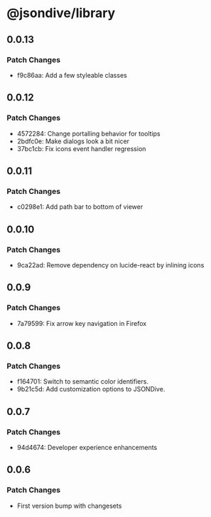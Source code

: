 # @jsondive/library

## 0.0.13

### Patch Changes

- f9c86aa: Add a few styleable classes

## 0.0.12

### Patch Changes

- 4572284: Change portalling behavior for tooltips
- 2bdfc0e: Make dialogs look a bit nicer
- 37bc1cb: Fix icons event handler regression

## 0.0.11

### Patch Changes

- c0298e1: Add path bar to bottom of viewer

## 0.0.10

### Patch Changes

- 9ca22ad: Remove dependency on lucide-react by inlining icons

## 0.0.9

### Patch Changes

- 7a79599: Fix arrow key navigation in Firefox

## 0.0.8

### Patch Changes

- f164701: Switch to semantic color identifiers.
- 9b21c5d: Add customization options to JSONDive.

## 0.0.7

### Patch Changes

- 94d4674: Developer experience enhancements

## 0.0.6

### Patch Changes

- First version bump with changesets
